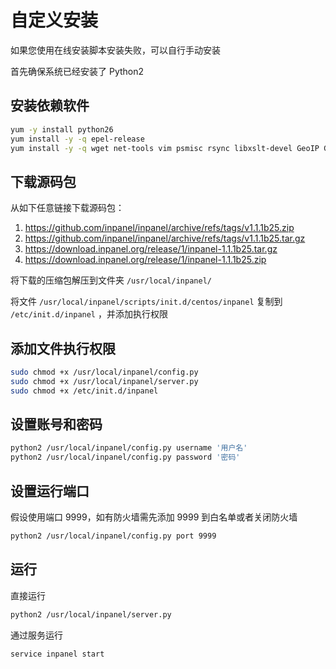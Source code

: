 # 自定义安装

如果您使用在线安装脚本安装失败，可以自行手动安装

首先确保系统已经安装了 Python2

## 安装依赖软件

```sh
yum -y install python26
yum install -y -q epel-release
yum install -y -q wget net-tools vim psmisc rsync libxslt-devel GeoIP GeoIP-devel gd gd-devel
```

## 下载源码包

从如下任意链接下载源码包：

1. https://github.com/inpanel/inpanel/archive/refs/tags/v1.1.1b25.zip
2. https://github.com/inpanel/inpanel/archive/refs/tags/v1.1.1b25.tar.gz
3. https://download.inpanel.org/release/1/inpanel-1.1.1b25.tar.gz
4. https://download.inpanel.org/release/1/inpanel-1.1.1b25.zip

将下载的压缩包解压到文件夹 `/usr/local/inpanel/`

将文件 `/usr/local/inpanel/scripts/init.d/centos/inpanel` 复制到 `/etc/init.d/inpanel` ，并添加执行权限

## 添加文件执行权限

```sh
sudo chmod +x /usr/local/inpanel/config.py
sudo chmod +x /usr/local/inpanel/server.py
sudo chmod +x /etc/init.d/inpanel
```

## 设置账号和密码

```sh
python2 /usr/local/inpanel/config.py username '用户名'
python2 /usr/local/inpanel/config.py password '密码'
```

## 设置运行端口

假设使用端口 9999，如有防火墙需先添加 9999 到白名单或者关闭防火墙

```sh
python2 /usr/local/inpanel/config.py port 9999
```

## 运行

直接运行

```sh
python2 /usr/local/inpanel/server.py
```

通过服务运行

```sh
service inpanel start
```
